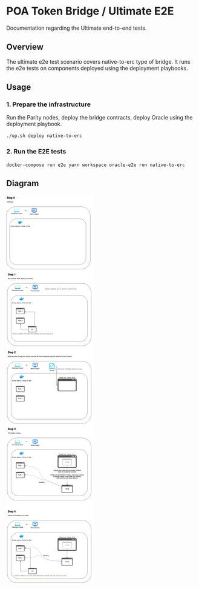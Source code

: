 # POA Token Bridge / Ultimate E2E

Documentation regarding the Ultimate end-to-end tests.

## Overview

The ultimate e2e test scenario covers native-to-erc type of bridge.
It runs the e2e tests on components deployed using the deployment playbooks.


## Usage

### 1. Prepare the infrastructure

Run the Parity nodes, deploy the bridge contracts, deploy Oracle using the deployment playbook.

```bash
./up.sh deploy native-to-erc
```

### 2. Run the E2E tests

```
docker-compose run e2e yarn workspace oracle-e2e run native-to-erc
```

## Diagram

![diagram](./ultimate.png)
